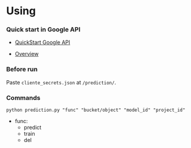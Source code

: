 # Using 

### Quick start in Google API 

- [QuickStart Google API](https://cloud.google.com/prediction/docs/quickstart) 

- [Overview](http://cloudacademy.com/blog/google-prediction-api/)

### Before run

Paste `cliente_secrets.json` at `/prediction/`.

### Commands


```/bin/bash
python prediction.py "func" "bucket/object" "model_id" "project_id"
```

- func:
  - predict
  - train
  - del
  
